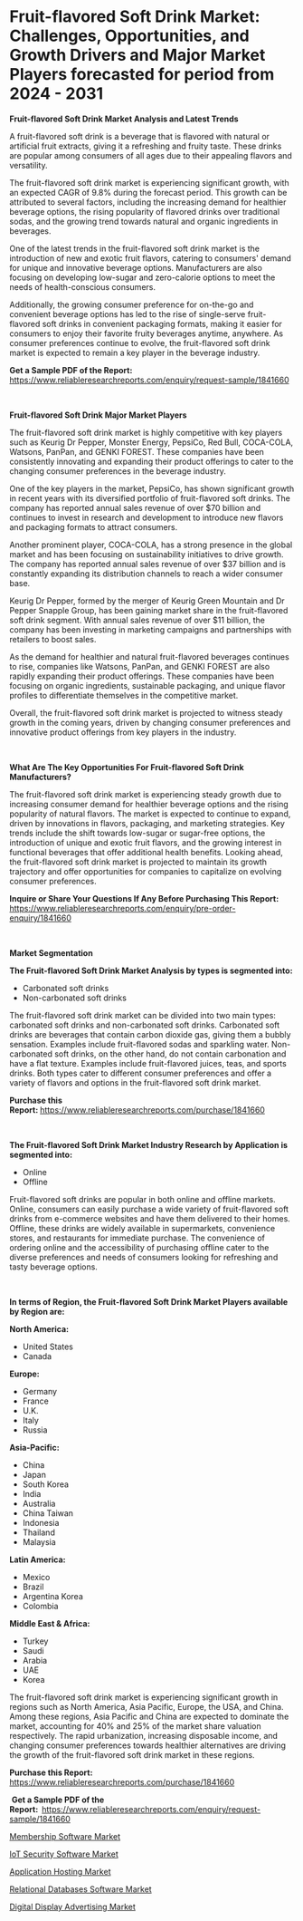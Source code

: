 <p><h1>Fruit-flavored Soft Drink Market: Challenges, Opportunities, and Growth Drivers and Major Market Players forecasted for period from 2024 - 2031</h1></p><p><strong>Fruit-flavored Soft Drink Market Analysis and Latest Trends</strong></p>
<p><p>A fruit-flavored soft drink is a beverage that is flavored with natural or artificial fruit extracts, giving it a refreshing and fruity taste. These drinks are popular among consumers of all ages due to their appealing flavors and versatility.</p><p>The fruit-flavored soft drink market is experiencing significant growth, with an expected CAGR of 9.8% during the forecast period. This growth can be attributed to several factors, including the increasing demand for healthier beverage options, the rising popularity of flavored drinks over traditional sodas, and the growing trend towards natural and organic ingredients in beverages.</p><p>One of the latest trends in the fruit-flavored soft drink market is the introduction of new and exotic fruit flavors, catering to consumers' demand for unique and innovative beverage options. Manufacturers are also focusing on developing low-sugar and zero-calorie options to meet the needs of health-conscious consumers.</p><p>Additionally, the growing consumer preference for on-the-go and convenient beverage options has led to the rise of single-serve fruit-flavored soft drinks in convenient packaging formats, making it easier for consumers to enjoy their favorite fruity beverages anytime, anywhere. As consumer preferences continue to evolve, the fruit-flavored soft drink market is expected to remain a key player in the beverage industry.</p></p>
<p><strong>Get a Sample PDF of the Report:&nbsp;</strong> <a href="https://www.reliableresearchreports.com/enquiry/request-sample/1841660">https://www.reliableresearchreports.com/enquiry/request-sample/1841660</a></p>
<p>&nbsp;</p>
<p><strong>Fruit-flavored Soft Drink Major Market Players</strong></p>
<p><p>The fruit-flavored soft drink market is highly competitive with key players such as Keurig Dr Pepper, Monster Energy, PepsiCo, Red Bull, COCA-COLA, Watsons, PanPan, and GENKI FOREST. These companies have been consistently innovating and expanding their product offerings to cater to the changing consumer preferences in the beverage industry.</p><p>One of the key players in the market, PepsiCo, has shown significant growth in recent years with its diversified portfolio of fruit-flavored soft drinks. The company has reported annual sales revenue of over $70 billion and continues to invest in research and development to introduce new flavors and packaging formats to attract consumers.</p><p>Another prominent player, COCA-COLA, has a strong presence in the global market and has been focusing on sustainability initiatives to drive growth. The company has reported annual sales revenue of over $37 billion and is constantly expanding its distribution channels to reach a wider consumer base.</p><p>Keurig Dr Pepper, formed by the merger of Keurig Green Mountain and Dr Pepper Snapple Group, has been gaining market share in the fruit-flavored soft drink segment. With annual sales revenue of over $11 billion, the company has been investing in marketing campaigns and partnerships with retailers to boost sales.</p><p>As the demand for healthier and natural fruit-flavored beverages continues to rise, companies like Watsons, PanPan, and GENKI FOREST are also rapidly expanding their product offerings. These companies have been focusing on organic ingredients, sustainable packaging, and unique flavor profiles to differentiate themselves in the competitive market.</p><p>Overall, the fruit-flavored soft drink market is projected to witness steady growth in the coming years, driven by changing consumer preferences and innovative product offerings from key players in the industry.</p></p>
<p>&nbsp;</p>
<p><strong>What Are The Key Opportunities For Fruit-flavored Soft Drink Manufacturers?</strong></p>
<p><p>The fruit-flavored soft drink market is experiencing steady growth due to increasing consumer demand for healthier beverage options and the rising popularity of natural flavors. The market is expected to continue to expand, driven by innovations in flavors, packaging, and marketing strategies. Key trends include the shift towards low-sugar or sugar-free options, the introduction of unique and exotic fruit flavors, and the growing interest in functional beverages that offer additional health benefits. Looking ahead, the fruit-flavored soft drink market is projected to maintain its growth trajectory and offer opportunities for companies to capitalize on evolving consumer preferences.</p></p>
<p><strong>Inquire or Share Your Questions If Any Before Purchasing This Report:</strong> <a href="https://www.reliableresearchreports.com/enquiry/pre-order-enquiry/1841660">https://www.reliableresearchreports.com/enquiry/pre-order-enquiry/1841660</a></p>
<p>&nbsp;</p>
<p><strong>Market Segmentation</strong></p>
<p><strong>The Fruit-flavored Soft Drink Market Analysis by types is segmented into:</strong></p>
<p><ul><li>Carbonated soft drinks</li><li>Non-carbonated soft drinks</li></ul></p>
<p><p>The fruit-flavored soft drink market can be divided into two main types: carbonated soft drinks and non-carbonated soft drinks. Carbonated soft drinks are beverages that contain carbon dioxide gas, giving them a bubbly sensation. Examples include fruit-flavored sodas and sparkling water. Non-carbonated soft drinks, on the other hand, do not contain carbonation and have a flat texture. Examples include fruit-flavored juices, teas, and sports drinks. Both types cater to different consumer preferences and offer a variety of flavors and options in the fruit-flavored soft drink market.</p></p>
<p><strong>Purchase this Report:&nbsp;</strong><a href="https://www.reliableresearchreports.com/purchase/1841660">https://www.reliableresearchreports.com/purchase/1841660</a></p>
<p>&nbsp;</p>
<p><strong>The Fruit-flavored Soft Drink Market Industry Research by Application is segmented into:</strong></p>
<p><ul><li>Online</li><li>Offline</li></ul></p>
<p><p>Fruit-flavored soft drinks are popular in both online and offline markets. Online, consumers can easily purchase a wide variety of fruit-flavored soft drinks from e-commerce websites and have them delivered to their homes. Offline, these drinks are widely available in supermarkets, convenience stores, and restaurants for immediate purchase. The convenience of ordering online and the accessibility of purchasing offline cater to the diverse preferences and needs of consumers looking for refreshing and tasty beverage options.</p></p>
<p>&nbsp;</p>
<p><strong>In terms of Region, the Fruit-flavored Soft Drink Market Players available by Region are:</strong></p>
<p>
    <p> <strong> North America: </strong>
        <ul>
            <li>United States</li>
            <li>Canada</li>
        </ul>
        </p> 
    <p> <strong> Europe: </strong>
        <ul>
            <li>Germany</li>
            <li>France</li>
            <li>U.K.</li>
            <li>Italy</li>
            <li>Russia</li>
        </ul>
        </p> 
    <p> <strong> Asia-Pacific: </strong>
        <ul>
            <li>China</li>
            <li>Japan</li>
            <li>South Korea</li>
            <li>India</li>
            <li>Australia</li>
            <li>China Taiwan</li>
            <li>Indonesia</li>
            <li>Thailand</li>
            <li>Malaysia</li>
        </ul>
        </p> 
    <p> <strong> Latin America: </strong>
        <ul>
            <li>Mexico</li>
            <li>Brazil</li>
            <li>Argentina Korea</li>
            <li>Colombia</li>
        </ul>
        </p> 
    <p> <strong> Middle East & Africa: </strong>
        <ul>
            <li>Turkey</li>
            <li>Saudi</li>
            <li>Arabia</li>
            <li>UAE</li>
            <li>Korea</li>
        </ul>
    </p>
    </p>
<p><p>The fruit-flavored soft drink market is experiencing significant growth in regions such as North America, Asia Pacific, Europe, the USA, and China. Among these regions, Asia Pacific and China are expected to dominate the market, accounting for 40% and 25% of the market share valuation respectively. The rapid urbanization, increasing disposable income, and changing consumer preferences towards healthier alternatives are driving the growth of the fruit-flavored soft drink market in these regions.</p></p>
<p><strong>Purchase this Report: </strong><a href="https://www.reliableresearchreports.com/purchase/1841660">https://www.reliableresearchreports.com/purchase/1841660</a></p>
<p>&nbsp;<strong>Get a Sample PDF of the Report:&nbsp;&nbsp;</strong><a href="https://www.reliableresearchreports.com/enquiry/request-sample/1841660">https://www.reliableresearchreports.com/enquiry/request-sample/1841660</a></p>
<p><strong></strong></p>
<p><p><a href="https://medium.com/@kevinbarnes75/membership-software-market-competitive-analysis-market-trends-and-forecast-to-2031-72484d9c62b9">Membership Software Market</a></p><p><a href="https://medium.com/@queenlittle95/iot-security-software-market-analysis-its-cagr-market-segmentation-and-global-industry-overview-062e4c4f153e">IoT Security Software Market</a></p><p><a href="https://medium.com/@williammann19/application-hosting-market-share-evolution-and-market-growth-trends-2024-2031-df548bbea2ac">Application Hosting Market</a></p><p><a href="https://medium.com/@queenlittle95/relational-databases-software-market-competitive-analysis-market-trends-and-forecast-to-2031-f323aa5503a7">Relational Databases Software Market</a></p><p><a href="https://medium.com/@kevinbarnes75/digital-display-advertising-market-analysis-its-cagr-market-segmentation-and-global-industry-42943175de84">Digital Display Advertising Market</a></p></p>